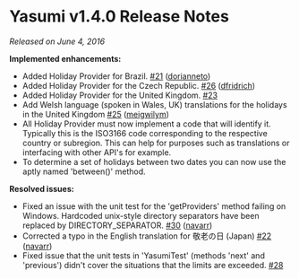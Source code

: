 # Yasumi v1.4.0 Release Notes

_Released on June 4, 2016_

**Implemented enhancements:**
- Added Holiday Provider for Brazil. [#21](https://github.com/azuyalabs/Yasumi/pull/21) ([dorianneto](https://github.com/dorianneto))
- Added Holiday Provider for the Czech Republic. [#26](https://github.com/azuyalabs/Yasumi/pull/26) ([dfridrich](https://github.com/dfridrich))
- Added Holiday Provider for the United Kingdom. [#23](https://github.com/azuyalabs/Yasumi/pull/23)
- Add Welsh language (spoken in Wales, UK) translations for the holidays in the United Kingdom [#25](https://github.com/azuyalabs/Yasumi/pull/25) ([meigwilym](https://github.com/meigwilym))
- All Holiday Provider must now implement a code that will identify it. Typically this is the ISO3166 code 
  corresponding to the respective country or subregion. This can help for purposes such as translations or interfacing 
  with other API&#039;s for example.
- To determine a set of holidays between two dates you can now use the aptly named &#039;between()&#039; method.

**Resolved issues:**
- Fixed an issue with the unit test for the &#039;getProviders&#039; method failing on Windows. Hardcoded unix-style directory separators have been replaced by DIRECTORY_SEPARATOR. [#30](https://github.com/azuyalabs/Yasumi/pull/30) ([navarr](https://github.com/navarr))
- Corrected a typo in the English translation for 敬老の日 (Japan) [#22](https://github.com/azuyalabs/Yasumi/pull/22) ([navarr](https://github.com/navarr))
- Fixed issue that the unit tests in &#039;YasumiTest&#039; (methods &#039;next&#039; and &#039;previous&#039;) didn&#039;t cover the situations that the limits are exceeded. [#28](https://github.com/azuyalabs/yasumi/issues/28)

